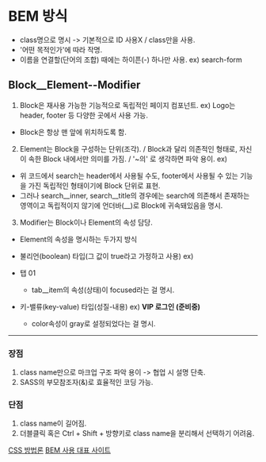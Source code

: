 # BEM 방식

* class명으로 명시 -> 기본적으로 ID 사용X / class만을 사용.
* '어떤 목적인가'에 따라 작명.
* 이름을 연결할(단어의 조합) 때에는 하이픈(-) 하나만 사용.
 ex) search-form

## Block__Element--Modifier

1. Block은 재사용 가능한 기능적으로 독립적인 페이지 컴포넌트.
 ex) Logo는 header, footer 등 다양한 곳에서 사용 가능.
 * Block은 항상 맨 앞에 위치하도록 함.


2. Element는 Block을 구성하는 단위(조각). / Block과 달리 의존적인 형태로, 자신이 속한 Block 내에서만 의미를 가짐. / '~의' 로 생각하면 파악 용이.
 ex)
      <div class="header__search">
        <div class="search">
          <form>
            <div class="search__inner">
              <div class="search__title">
              </div>
            </div>
          </form>
        </div>
      </div>

+ 위 코드에서 search는 header에서 사용될 수도, footer에서 사용될 수 있는 기능을 가진 독립적인 형태이기에 Block 단위로 표현.
+ 그러나 search__inner, search__title의 경우에는 search에 의존해서 존재하는 영역이고 독립적이지 않기에 언더바(__)로 Block에 귀속돼있음을 명시.


3. Modifier는 Block이나 Element의 속성 담당.
+ Element의 속성을 명시하는 두가지 방식
 - 불리언(boolean) 타입(그 값이 true라고 가정하고 사용)
ex) <li class="tab__item tab__item--focused">탭 01</li>
   + tab__item의 속성(상태)이 focused라는 걸 명시.

 - 키-밸류(key-value) 타입(성질-내용)
ex) <strong class="title title--color-gray">VIP 로그인 (준비중)</strong>
   + color속성이 gray로 설정되었다는 걸 명시.

--------------

### 장점
 1. class name만으로 마크업 구조 파악 용이 -> 협업 시 설명 단축.
 2. SASS의 부모참조자(&)로 효율적인 코딩 가능.

### 단점
 1. class name이 길어짐.
 2. 더블클릭 혹은 Ctrl + Shift + 방향키로 class name을 분리해서 선택하기 어려움.

[CSS 방법론](https://nykim.work/15)
[BEM 사용 대표 사이트](https://tutsplus.com/)